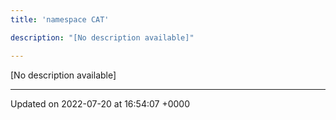 ```yaml
---
title: 'namespace CAT'

description: "[No description available]"

---
```







[No description available]






-------------------------------

Updated on 2022-07-20 at 16:54:07 +0000